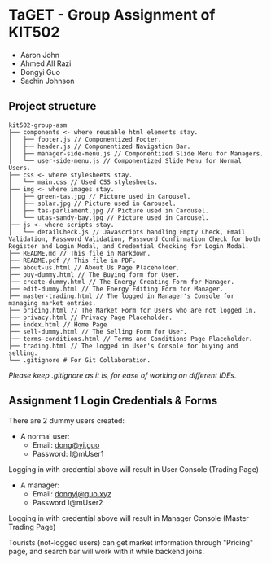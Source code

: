 # TaGET - Group Assignment of KIT502

* Aaron John
* Ahmed All Razi
* Dongyi Guo
* Sachin Johnson

## Project structure

```
kit502-group-asm
├── components <- where reusable html elements stay.
│   ├── footer.js // Componentized Footer.
│   ├── header.js // Componentized Navigation Bar.
│   ├── manager-side-menu.js // Componentized Slide Menu for Managers.
│   └── user-side-menu.js // Componentized Slide Menu for Normal Users.
├── css <- where stylesheets stay.
│   └── main.css // Used CSS stylesheets.
├── img <- where images stay.
│   ├── green-tas.jpg // Picture used in Carousel.
│   ├── solar.jpg // Picture used in Carousel.
│   ├── tas-parliament.jpg // Picture used in Carousel.
│   └── utas-sandy-bay.jpg // Picture used in Carousel.
├── js <- where scripts stay.
│   └── detailCheck.js // Javascripts handling Empty Check, Email Validation, Password Validation, Password Confirmation Check for both Register and Login Modal, and Credential Checking for Login Modal.
├── README.md // This file in Markdown.
├── README.pdf // This file in PDF.
├── about-us.html // About Us Page Placeholder.
├── buy-dummy.html // The Buying form for User.
├── create-dummy.html // The Energy Creating Form for Manager.
├── edit-dummy.html // The Energy Editing Form for Manager.
├── master-trading.html // The logged in Manager's Console for managing market entries.
├── pricing.html // The Market Form for Users who are not logged in.
├── privacy.html // Privacy Page Placeholder.
├── index.html // Home Page
├── sell-dummy.html // The Selling Form for User.
├── terms-conditions.html // Terms and Conditions Page Placeholder.
├── trading.html // The logged in User's Console for buying and selling.
└── .gitignore # For Git Collaboration.
```
*Please keep .gitignore as it is, for ease of working on different IDEs.*

## Assignment 1 Login Credentials & Forms

There are 2 dummy users created:

* A normal user:
  * Email: dong@yi.guo
  * Password: I@mUser1

Logging in with credential above will result in User Console (Trading Page)

* A manager:
  * Email: dongyi@guo.xyz
  * Password I@mUser2

Logging in with credential above will result in Manager Console (Master Trading Page)

Tourists (not-logged users) can get market information through "Pricing" page, and search bar will work with it while backend joins.